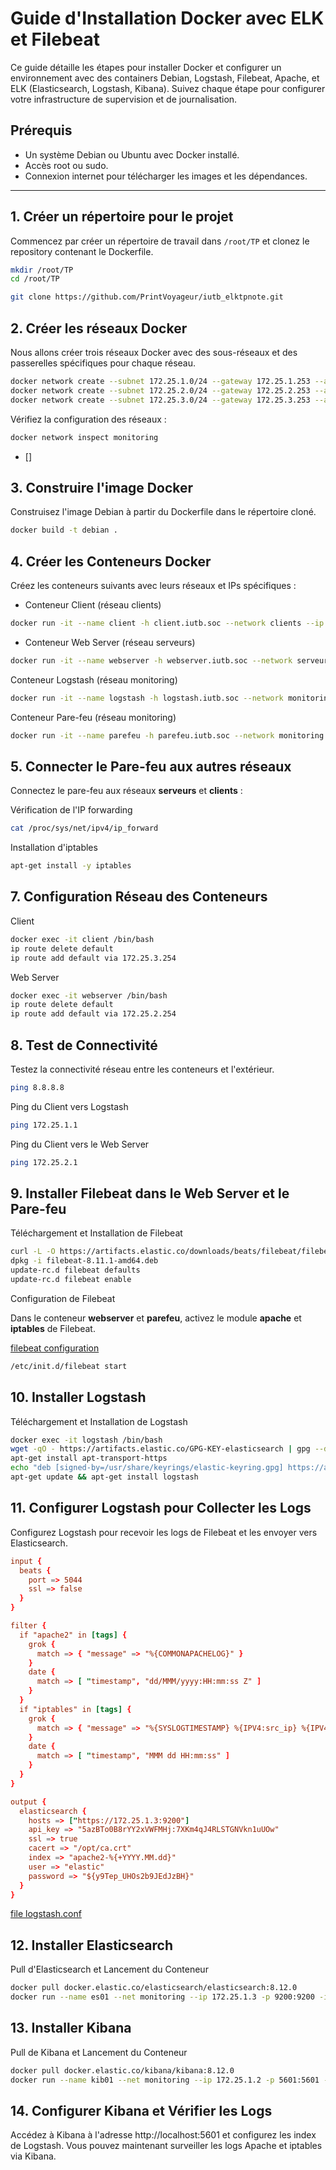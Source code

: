 # Guide d'Installation Docker avec ELK et Filebeat

Ce guide détaille les étapes pour installer Docker et configurer un environnement avec des containers Debian, Logstash, Filebeat, Apache, et ELK (Elasticsearch, Logstash, Kibana). Suivez chaque étape pour configurer votre infrastructure de supervision et de journalisation.

## Prérequis

- Un système Debian ou Ubuntu avec Docker installé.
- Accès root ou sudo.
- Connexion internet pour télécharger les images et les dépendances.

---

## 1. Créer un répertoire pour le projet

Commencez par créer un répertoire de travail dans `/root/TP` et clonez le repository contenant le Dockerfile.

```bash
mkdir /root/TP
cd /root/TP

git clone https://github.com/PrintVoyageur/iutb_elktpnote.git
```

## 2. Créer les réseaux Docker

Nous allons créer trois réseaux Docker avec des sous-réseaux et des passerelles spécifiques pour chaque réseau.

``` bash
docker network create --subnet 172.25.1.0/24 --gateway 172.25.1.253 --attachable monitoring
docker network create --subnet 172.25.2.0/24 --gateway 172.25.2.253 --attachable serveurs
docker network create --subnet 172.25.3.0/24 --gateway 172.25.3.253 --attachable clients
``` 

Vérifiez la configuration des réseaux :

``` bash
docker network inspect monitoring
```

- []

##  3. Construire l'image Docker

Construisez l'image Debian à partir du Dockerfile dans le répertoire cloné.

``` bash
docker build -t debian .
```

##   4. Créer les Conteneurs Docker

Créez les conteneurs suivants avec leurs réseaux et IPs spécifiques :

- Conteneur Client (réseau clients)

``` bash
docker run -it --name client -h client.iutb.soc --network clients --ip 172.25.3.1 --privileged -d debian /sbin/init
```

- Conteneur Web Server (réseau serveurs)

``` bash
docker run -it --name webserver -h webserver.iutb.soc --network serveurs --ip 172.25.2.1 -p 80:80 --privileged -d debian /sbin/init
```

Conteneur Logstash (réseau monitoring)

``` bash
docker run -it --name logstash -h logstash.iutb.soc --network monitoring --ip 172.25.1.1 -p 5044:5044 --privileged -d debian /sbin/init
```

Conteneur Pare-feu (réseau monitoring)
``` bash
docker run -it --name parefeu -h parefeu.iutb.soc --network monitoring --ip 172.25.1.254 --privileged -d debian /sbin/init
```

## 5. Connecter le Pare-feu aux autres réseaux

Connectez le pare-feu aux réseaux **serveurs** et **clients** :

Vérification de l'IP forwarding

``` bash
cat /proc/sys/net/ipv4/ip_forward
```

Installation d'iptables

``` bash
apt-get install -y iptables
```

## 7. Configuration Réseau des Conteneurs

Client

``` bash
docker exec -it client /bin/bash
ip route delete default
ip route add default via 172.25.3.254
```

Web Server

``` bash
docker exec -it webserver /bin/bash
ip route delete default
ip route add default via 172.25.2.254
```

## 8. Test de Connectivité

Testez la connectivité réseau entre les conteneurs et l'extérieur.

``` bash
ping 8.8.8.8
```

Ping du Client vers Logstash

``` bash
ping 172.25.1.1
```

Ping du Client vers le Web Server

``` bash
ping 172.25.2.1
```

## 9. Installer Filebeat dans le Web Server et le Pare-feu

Téléchargement et Installation de Filebeat

``` bash
curl -L -O https://artifacts.elastic.co/downloads/beats/filebeat/filebeat-8.11.1-amd64.deb
dpkg -i filebeat-8.11.1-amd64.deb
update-rc.d filebeat defaults
update-rc.d filebeat enable
```

Configuration de Filebeat

Dans le conteneur **webserver** et **parefeu**, activez le module **apache** et **iptables** de Filebeat.

[filebeat configuration][def2]

``` bash
/etc/init.d/filebeat start
```

## 10. Installer Logstash

Téléchargement et Installation de Logstash

``` bash
docker exec -it logstash /bin/bash
wget -qO - https://artifacts.elastic.co/GPG-KEY-elasticsearch | gpg --dearmor -o /usr/share/keyrings/elastic-keyring.gpg
apt-get install apt-transport-https
echo "deb [signed-by=/usr/share/keyrings/elastic-keyring.gpg] https://artifacts.elastic.co/packages/8.x/apt stable main" | tee -a /etc/apt/sources.list.d/elastic-8.x.list
apt-get update && apt-get install logstash
```

## 11. Configurer Logstash pour Collecter les Logs

Configurez Logstash pour recevoir les logs de Filebeat et les envoyer vers Elasticsearch.

``` conf
input {
  beats {
    port => 5044
    ssl => false
  }
}

filter {
  if "apache2" in [tags] {
    grok {
      match => { "message" => "%{COMMONAPACHELOG}" }
    }
    date {
      match => [ "timestamp", "dd/MMM/yyyy:HH:mm:ss Z" ]
    }
  }
  if "iptables" in [tags] {
    grok {
      match => { "message" => "%{SYSLOGTIMESTAMP} %{IPV4:src_ip} %{IPV4:dst_ip} %{DATA:protocol} %{INT:src_port} %{INT:dst_port} %{GREEDYDATA:message}" }
    }
    date {
      match => [ "timestamp", "MMM dd HH:mm:ss" ]
    }
  }
}

output {
  elasticsearch {
    hosts => ["https://172.25.1.3:9200"]
    api_key => "5azBTo0B8rYY2xVWFMHj:7XKm4qJ4RLSTGNVkn1uUOw"
    ssl => true
    cacert => "/opt/ca.crt"
    index => "apache2-%{+YYYY.MM.dd}"
    user => "elastic"
    password => "${y9Tep_UHOs2b9JEdJzBH}"
  }
}

```
[file logstash.conf][def]



## 12. Installer Elasticsearch

Pull d'Elasticsearch et Lancement du Conteneur

``` bash
docker pull docker.elastic.co/elasticsearch/elasticsearch:8.12.0
docker run --name es01 --net monitoring --ip 172.25.1.3 -p 9200:9200 -it -m 1GB --restart always -d docker.elastic.co/elasticsearch/elasticsearch:8.12.0
```

##  13. Installer Kibana

Pull de Kibana et Lancement du Conteneur

``` bash
docker pull docker.elastic.co/kibana/kibana:8.12.0
docker run --name kib01 --net monitoring --ip 172.25.1.2 -p 5601:5601 --restart always -d docker.elastic.co/kibana/kibana:8.12.0
```

## 14. Configurer Kibana et Vérifier les Logs

Accédez à Kibana à l'adresse http://localhost:5601 et configurez les index de Logstash. Vous pouvez maintenant surveiller les logs Apache et iptables via Kibana.

[def]: logstash.conf
[def2]: filebeat.md